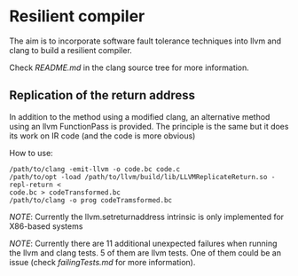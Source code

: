 Resilient compiler
==================

The aim is to incorporate software fault tolerance techniques into llvm and
clang to build a resilient compiler.

Check *README.md* in the clang source tree for more information.


Replication of the return address
---------------------------------

In addition to the method using a modified clang, an alternative method using an
llvm FunctionPass is provided. The principle is the same but it does its work on
IR code (and the code is more obvious)

How to use:

```
/path/to/clang -emit-llvm -o code.bc code.c
/path/to/opt -load /path/to/llvm/build/lib/LLVMReplicateReturn.so -repl-return <
code.bc > codeTransformed.bc
/path/to/clang -o prog codeTramsformed.bc
```

*NOTE*: Currently the llvm.setreturnaddress intrinsic is only implemented for
 X86-based systems

*NOTE*: Currently there are 11 additional unexpected failures when running the
 llvm and clang tests. 5 of them are llvm tests. One of them could be an issue
 (check *failingTests.md* for more information).